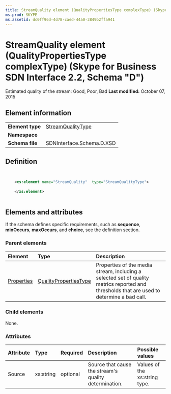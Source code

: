 ```yaml
---
title: StreamQuality element (QualityPropertiesType complexType) (Skype for Business SDN Interface 2.2, Schema "D")
ms.prod: SKYPE
ms.assetid: dc0ff96d-4d78-caed-44a0-3849b2ffa941
---
```



# StreamQuality element (QualityPropertiesType complexType) (Skype for Business SDN Interface 2.2, Schema "D")
Estimated quality of the stream: Good, Poor, Bad 
 **Last modified:** October 07, 2015
  
    
    


## Element information


|||
|:-----|:-----|
|**Element type**| [StreamQualityType](streamqualitytype-complextype.md)|
|**Namespace**||
|**Schema file**|SDNInterface.Schema.D.XSD |
   

## Definition


```XML


    <xs:element name="StreamQuality"  type="StreamQualityType">
    
    </xs:element>
  
```


## Elements and attributes

If the schema defines specific requirements, such as **sequence**, **minOccurs**, **maxOccurs**, and **choice**, see the definition section. 
  
    
    

### Parent elements



|**Element**|**Type**|**Description**|
|:-----|:-----|:-----|
| [Properties](properties-element-qualitytype-complextype-1.md)| [QualityPropertiesType](qualitypropertiestype-complextype.md)|Properties of the media stream, including a selected set of quality metrics reported and thresholds that are used to determine a bad call. |
   

### Child elements

None. 
  
    
    

### Attributes



|**Attribute**|**Type**|**Required**|**Description**|**Possible values**|
|:-----|:-----|:-----|:-----|:-----|
|Source |xs:string |optional |Source that cause the stream's quality determination. |Values of the xs:string type. |
   

